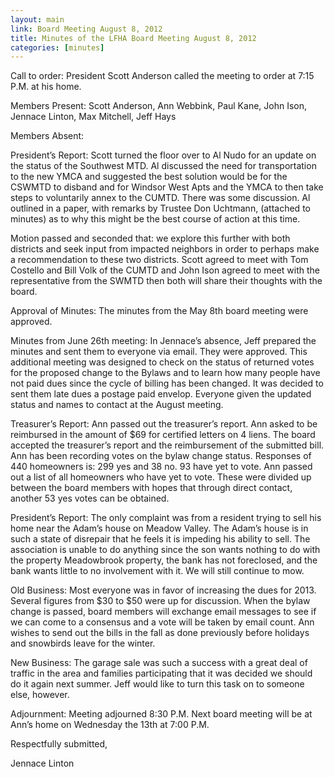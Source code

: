 ```yaml
---
layout: main
link: Board Meeting August 8, 2012
title: Minutes of the LFHA Board Meeting August 8, 2012
categories: [minutes]
---
```


Call to order: President Scott Anderson called the meeting to order at 7:15 P.M. at his home. 

Members Present: Scott Anderson, Ann Webbink, Paul Kane, John Ison, Jennace Linton, Max Mitchell, Jeff Hays

Members Absent: 

President’s Report: Scott turned the floor over to Al Nudo for an update on the status of the Southwest MTD. Al discussed the need for transportation to the new YMCA and suggested the best solution would be for the CSWMTD to disband and for Windsor West Apts and the YMCA to then take steps to voluntarily annex to the CUMTD.  There was some discussion. Al outlined in a paper, with remarks by Trustee Don Uchtmann, (attached to minutes) as to why this might be the best course of action at this time. 

Motion passed and seconded that: we explore this further with both districts and seek input from impacted neighbors in order to perhaps make a recommendation to these two districts. Scott agreed to meet with Tom Costello and Bill Volk of the CUMTD and John Ison agreed to meet with the representative  from the SWMTD then both will share their thoughts with the board. 

Approval of Minutes: The minutes from the May 8th board meeting were approved.

Minutes from June 26th meeting: In Jennace’s absence, Jeff prepared the minutes and sent them to everyone via email. They were approved. This additional meeting was designed to check on the status of returned votes for the proposed change to the Bylaws and to learn how many people have not paid dues since the cycle of billing has been changed. It was decided to sent them late dues a postage paid envelop. Everyone given the updated status and names to contact at the August meeting. 

Treasurer’s Report: Ann passed out the treasurer’s report. Ann asked to be reimbursed in the amount of $69 for certified letters on 4 liens. The board accepted the treasurer’s report and the reimbursement of the submitted bill. Ann has been recording votes on the bylaw change status.  Responses of 440 homeowners is: 299 yes and 38 no. 93 have yet to vote. Ann passed out a list of all homeowners who have yet to vote. These were divided up between the board members with hopes that through direct contact, another 53 yes votes can be obtained.

President’s Report: The only complaint was from a resident trying to sell his home near the Adam’s house on Meadow Valley. The Adam’s house is in such a state of disrepair that he feels it is impeding his ability to sell. The association is unable to do anything since the son wants nothing to do with the property Meadowbrook property, the bank has not foreclosed, and the bank wants little to no involvement with it. We will still continue to mow.

Old Business: 
Most everyone was in favor of increasing the dues for 2013. Several figures from $30 to $50 were up for discussion. When the bylaw change is passed, board members will exchange email messages to see if we can come to a consensus and a vote will be taken by email count. Ann wishes to send out the bills in the fall as done previously before holidays and snowbirds leave for the winter. 

 New Business: 
The garage sale was such a success with a great deal of traffic in the area and families participating that it was decided we should do it again next summer. Jeff would like to turn this task on to someone else, however. 

Adjournment: Meeting adjourned 8:30 P.M. Next board meeting will be at Ann’s home on Wednesday the 13th at 7:00 P.M. 

Respectfully submitted,

Jennace Linton
